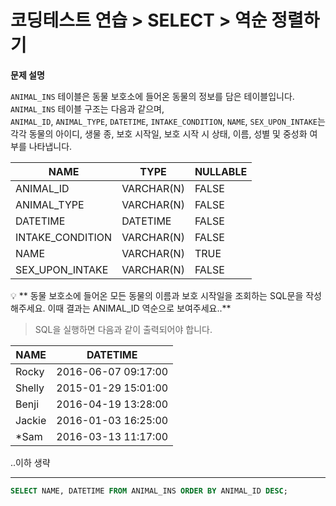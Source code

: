 # 코딩테스트 연습 > SELECT > 역순 정렬하기

**문제 설명**

`ANIMAL_INS` 테이블은 동물 보호소에 들어온 동물의 정보를 담은 테이블입니다.   
`ANIMAL_INS` 테이블 구조는 다음과 같으며,   
`ANIMAL_ID`, `ANIMAL_TYPE`, `DATETIME`, `INTAKE_CONDITION`, `NAME`, `SEX_UPON_INTAKE`는  
각각 동물의 아이디, 생물 종, 보호 시작일, 보호 시작 시 상태, 이름, 성별 및 중성화 여부를 나타냅니다.

NAME	| TYPE | NULLABLE
--- | --- | ---
ANIMAL_ID |	VARCHAR(N) |	FALSE
ANIMAL_TYPE |	VARCHAR(N) |	FALSE
DATETIME |	DATETIME |	FALSE
INTAKE_CONDITION |	VARCHAR(N) |	FALSE
NAME |	VARCHAR(N) |	TRUE
SEX_UPON_INTAKE |	VARCHAR(N) |	FALSE


💡 ** 동물 보호소에 들어온 모든 동물의 이름과 보호 시작일을 조회하는 SQL문을 작성해주세요. 이때 결과는 ANIMAL_ID 역순으로 보여주세요..**

> SQL을 실행하면 다음과 같이 출력되어야 합니다.

NAME |	DATETIME
--- | ---
Rocky |	2016-06-07 09:17:00
Shelly |	2015-01-29 15:01:00
Benji |	2016-04-19 13:28:00
Jackie |	2016-01-03 16:25:00
*Sam |	2016-03-13 11:17:00

..이하 생략


---

```sql
SELECT NAME, DATETIME FROM ANIMAL_INS ORDER BY ANIMAL_ID DESC;
```
